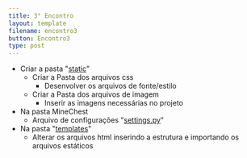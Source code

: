 ```yaml
---
title: 3° Encontro
layout: template
filename: encontro3
button: Encontro3
type: post
--- 
```

- Criar a pasta "<a href="https://github.com/E2PC/ProjectPage/blob/gh-pages/archieves/static.rar?raw=true" download>static</a>"
  - Criar a Pasta dos arquivos css
    - Desenvolver os arquivos de fonte/estilo
  - Criar a Pasta dos arquivos de imagem
    - Inserir as imagens necessárias no projeto
- Na pasta MineChest
  - Arquivo de configurações "<a href="#gotoseecode" onclick="Mudarestado('settings')">settings.py</a>"
- Na pasta "<a href="https://github.com/E2PC/ProjectPage/blob/gh-pages/archieves/templates-3E.rar?raw=true" download>templates</a>"
  - Alterar os arquivos html inserindo a estrutura e importando os arquivos estáticos
	
<br><br>  
<div style="display:none" class="TableBody" id="settings">
<textarea readonly rows='20' cols='100'>
#Arquivo MineChest/settings.py
{% raw %}
from pathlib import Path
import os
import allauth

BASE_DIR = Path(__file__).resolve().parent.parent

SECRET_KEY = 'django-insecure-wgx)lh*&*2dhx*2j$vgk828)98wsb+^kp5y&8^c&&v+=zr64(w'

DEBUG = True

ALLOWED_HOSTS = []


INSTALLED_APPS = [
    'django.contrib.admin',
    'django.contrib.auth',
    'django.contrib.contenttypes',
    'django.contrib.sessions',
    'django.contrib.messages',
    'django.contrib.staticfiles',
    "django.contrib.sites", 
	# 3rd party
	"allauth",
	"allauth.account",
	"allauth.socialaccount",
	"crispy_forms",
    "pages.apps.PagesConfig",
]

MIDDLEWARE = [
    'django.middleware.security.SecurityMiddleware',
    'django.contrib.sessions.middleware.SessionMiddleware',
    'django.middleware.common.CommonMiddleware',
    'django.middleware.csrf.CsrfViewMiddleware',
    'django.contrib.auth.middleware.AuthenticationMiddleware',
    'django.contrib.messages.middleware.MessageMiddleware',
    'django.middleware.clickjacking.XFrameOptionsMiddleware',
]

ROOT_URLCONF = 'MineChest.urls'

TEMPLATES = [
    {
        'BACKEND': 'django.template.backends.django.DjangoTemplates',
        'DIRS': [BASE_DIR / "templates"],
        'APP_DIRS': True,
        'OPTIONS': {
            'context_processors': [
                'django.template.context_processors.debug',
                'django.template.context_processors.request',
                'django.contrib.auth.context_processors.auth',
                'django.contrib.messages.context_processors.messages',
            ],
        },
    },
]

TEMPLATE_CONTEXT_PROCESSORS = (
    "django.contrib.auth.context_processors.auth",
    "django.core.context_processors.debug",
    "django.core.context_processors.i18n",
    "django.core.context_processors.media",
    "django.core.context_processors.static",
    "django.contrib.messages.context_processors.messages"
)

WSGI_APPLICATION = 'MineChest.wsgi.application'


DATABASES = {
    'default': {
        'ENGINE': 'django.db.backends.sqlite3',
        'NAME': BASE_DIR / 'db.sqlite3',
    }
}

AUTH_PASSWORD_VALIDATORS = [
    {
        'NAME': 'django.contrib.auth.password_validation.UserAttributeSimilarityValidator',
    },
    {
        'NAME': 'django.contrib.auth.password_validation.MinimumLengthValidator',
    },
    {
        'NAME': 'django.contrib.auth.password_validation.CommonPasswordValidator',
    },
    {
        'NAME': 'django.contrib.auth.password_validation.NumericPasswordValidator',
    },
]

MEDIA_ROOT = 'static/'
RANDOM_IMAGE_DIR = '/item/'
RANDOM_IMAGE_EXTENSIONS = ['.jpg','.jpeg','.png','.gif']
MEDIA_URL = '/img/item/'

STATICFILES_DIRS = [
   os.path.join(BASE_DIR, 'static')
]

LANGUAGE_CODE = "pt-br"

TIME_ZONE = 'UTC'

USE_I18N = True

USE_L10N = True

USE_TZ = True

STATIC_URL = '/static/'

SITE_ID = 1

# Django-allauth

AUTHENTICATION_BACKENDS = [
	"django.contrib.auth.backends.ModelBackend",
	"allauth.account.auth_backends.AuthenticationBackend",
]
SITE_ID = 1
EMAIL_BACKEND = "django.core.mail.backends.console.EmailBackend"
LOGIN_REDIRECT_URL = "/"
ACCOUNT_SESSION_REMEMBER = True
ACCOUNT_SIGNUP_PASSWORD_ENTER_TWICE = False
ACCOUNT_USERNAME_REQUIRED = False
ACCOUNT_AUTHENTICATION_METHOD = "email"
ACCOUNT_EMAIL_REQUIRED = True
ACCOUNT_UNIQUE_EMAIL = True


# crispy-forms
CRISPY_TEMPLATE_PACK = "bootstrap4"
{% endraw %}
</textarea>
</div>	
<div type="hidden" id="gotoseecode"></div><br>	
	
<script>
	function Mudarestado(id) {
		document.querySelectorAll(".TableBody").forEach(function(div) {
		if (div.id == id) {
			div.style.display = div.style.display == "none" ? "block" : "none";
		} else {
			div.style.display = "none";
		}
	  });
	}
</script>
